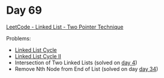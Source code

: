 # Day 69

[LeetCode - Linked List - Two Pointer Technique](https://leetcode.com/explore/learn/card/linked-list/214/two-pointer-technique/)

Problems:

 - [Linked List Cycle](../solutions/linked-list-cycle.js)
 - [Linked List Cycle II](../solutions/linked-list-cycle-ii.js)
 - Intersection of Two Linked Lists (solved on [day 4](day4.md))
 - Remove Nth Node from End of List (solved on day [day 34](day34.md))

